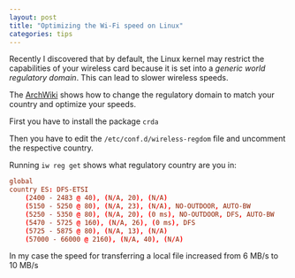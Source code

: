 ```yaml
---
layout: post
title: "Optimizing the Wi-Fi speed on Linux"
categories: tips
---
```


Recently I discovered that by default, the Linux kernel may restrict the capabilities of your wireless card because it is set into a _generic world regulatory domain_. This can lead to slower wireless speeds.

The [ArchWiki](https://wiki.archlinux.org/index.php/Wireless_network_configuration#Respecting_the_regulatory_domain) shows how to change the regulatory domain to match your country and optimize your speeds.

First you have to install the package `crda`

Then you have to edit the `/etc/conf.d/wireless-regdom` file and uncomment the respective country.

Running `iw reg get` shows what regulatory country are you in:

```conf
global
country ES: DFS-ETSI
	(2400 - 2483 @ 40), (N/A, 20), (N/A)
	(5150 - 5250 @ 80), (N/A, 23), (N/A), NO-OUTDOOR, AUTO-BW
	(5250 - 5350 @ 80), (N/A, 20), (0 ms), NO-OUTDOOR, DFS, AUTO-BW
	(5470 - 5725 @ 160), (N/A, 26), (0 ms), DFS
	(5725 - 5875 @ 80), (N/A, 13), (N/A)
	(57000 - 66000 @ 2160), (N/A, 40), (N/A)
```

In my case the speed for transferring a local file increased from 6 MB/s to 10 MB/s

